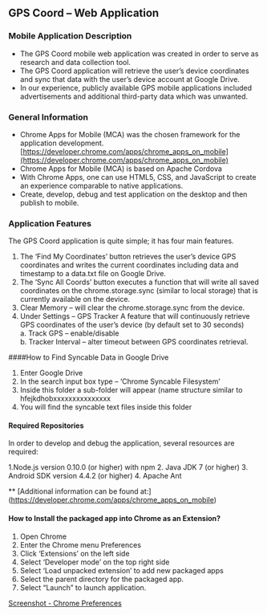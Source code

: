 ## GPS Coord – Web Application### Mobile Application Description*	The GPS Coord mobile web application was created in order to serve as research and data collection tool.*	The GPS Coord application will retrieve the user’s device coordinates and sync that data with the user’s device account at Google Drive.*	In our experience, publicly available GPS mobile applications included advertisements and additional third-party data which was unwanted.### General Information*	Chrome Apps for Mobile (MCA) was the chosen framework for the application development. <br>  [https://developer.chrome.com/apps/chrome_apps_on_mobile](https://developer.chrome.com/apps/chrome_apps_on_mobile)*	Chrome Apps for Mobile (MCA) is based on Apache Cordova*	With Chrome Apps, one can use HTML5, CSS, and JavaScript to create an experience comparable to native applications.*	Create, develop, debug and test application on the desktop and then publish to mobile.### Application FeaturesThe GPS Coord application is quite simple; it has four main features.  
1.	The ‘Find My Coordinates’ button retrieves the user’s device GPS coordinates and writes the current coordinates including data and timestamp to a data.txt file on Google Drive. 2.	The ‘Sync All Coords’ button executes a function that will write all saved coordinates on the chrome.storage.sync (similar to local storage) that is currently available on the device.3.	Clear Memory – will clear the chrome.storage.sync from the device.4.	Under Settings – GPS TrackerA feature that will continuously retrieve GPS coordinates of the user’s device (by default set to 30 seconds)  		a.	Track GPS – enable/disable  
		b.	Tracker Interval – alter timeout between GPS coordinates retrieval.####How to Find Syncable Data in Google Drive1.	Enter Google Drive 2.	In the search input box type – ‘Chrome Syncable Filesystem’3.	Inside this folder a sub-folder will appear (name structure similar to hfejkdhobxxxxxxxxxxxxxxx4.	You will find the syncable text files inside this folder #### Required RepositoriesIn order to develop and debug the application, several resources are required: 1.Node.js version 0.10.0 (or higher) with npm 2. Java JDK 7 (or higher) 3. Android SDK version 4.4.2 (or higher) 4. Apache Ant** [Additional information can be found at:] (https://developer.chrome.com/apps/chrome_apps_on_mobile)#### How to Install the packaged app into Chrome as an Extension?1.	Open Chrome2.	Enter the Chrome menu  Preferences3.	Click ‘Extensions’ on the left side4.	Select ‘Developer mode’ on the top right side5.	Select ‘Load unpacked extension’ to add new packaged apps6.	Select the parent directory for the packaged app.
7. Select “Launch” to launch application.[Screenshot - Chrome Preferences](chrome_prefs.png)